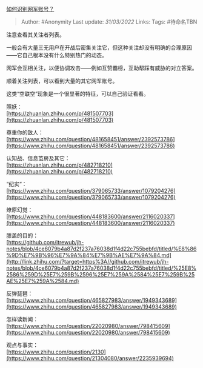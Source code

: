 [如何识别网军账号？](https://zhuanlan.zhihu.com/p/487920620)

> Author: #Anonymity 
> Last update: *31/03/2022* 
> Links:
> Tags: #待命名TBN 

注意查看其关注者列表。

一般会有大量三无用户在开战后密集关注它，但这种关注却没有明确的合理原因——它自己根本没有什么特别热门的动态。

网军会互相关注，以便协调攻击——例如互赞霸榜，互助帮踩有威胁的对立答案。

顺着关注列表，可以看到大量的其它网军账号。

这类“空联空”现象是一个很显著的特征，可以自己验证看看。

照妖：  
[https://zhuanlan.zhihu.com/p/481507703](https://zhuanlan.zhihu.com/p/481507703)  

  

  
尊重你的敌人：  
[https://www.zhihu.com/question/481658451/answer/2392573786](https://www.zhihu.com/question/481658451/answer/2392573786)  

  

  
认知战、信息茧房及其它：  
[https://zhuanlan.zhihu.com/p/482718210](https://zhuanlan.zhihu.com/p/482718210)  

  

  
“纪实“：  
[https://www.zhihu.com/question/379065733/answer/1079204276](https://www.zhihu.com/question/379065733/answer/1079204276)  

  

  
燎原幻觉：[https://www.zhihu.com/question/448183600/answer/2116020337](https://www.zhihu.com/question/448183600/answer/2116020337)  
  
  
膝盖的目的：  
[https://github.com/itrewub/jh-notes/blob/4ce6079b4a87d2f237a76038d1f4d22c755bebfd/titled/%E8%86%9D%E7%9B%96%E7%9A%84%E7%9B%AE%E7%9A%84.md](http://link.zhihu.com/?target=https%3A//github.com/itrewub/jh-notes/blob/4ce6079b4a87d2f237a76038d1f4d22c755bebfd/titled/%25E8%2586%259D%25E7%259B%2596%25E7%259A%2584%25E7%259B%25AE%25E7%259A%2584.md)  

  

  
反弹琵琶：  
[https://www.zhihu.com/question/465827983/answer/1949343689](https://www.zhihu.com/question/465827983/answer/1949343689)  

  

  
怎样读新闻：  
[https://www.zhihu.com/question/22020980/answer/798415609](https://www.zhihu.com/question/22020980/answer/798415609)  

  

  
观点与事实：  
[https://www.zhihu.com/question/2130](https://www.zhihu.com/question/21304080/answer/2235939694)